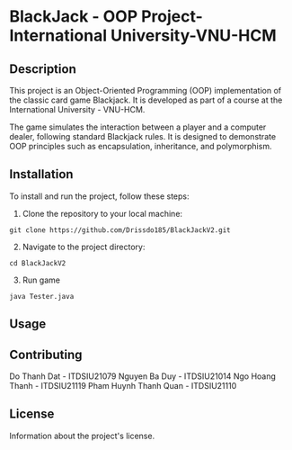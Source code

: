 # BlackJack - OOP Project-International University-VNU-HCM

## Description
This project is an Object-Oriented Programming (OOP) implementation of the classic card game Blackjack. It is developed as part of a course at the International University - VNU-HCM.

The game simulates the interaction between a player and a computer dealer, following standard Blackjack rules. It is designed to demonstrate OOP principles such as encapsulation, inheritance, and polymorphism.

## Installation

To install and run the project, follow these steps:

1. Clone the repository to your local machine:
```shell
git clone https://github.com/Drissdo185/BlackJackV2.git
```
2. Navigate to the project directory:
```shell
cd BlackJackV2
```
3. Run game
```shell
java Tester.java
```

## Usage



## Contributing
Do Thanh Dat - ITDSIU21079
Nguyen Ba Duy - ITDSIU21014
Ngo Hoang Thanh - ITDSIU21119
Pham Huynh Thanh Quan - ITDSIU21110

## License

Information about the project's license.


